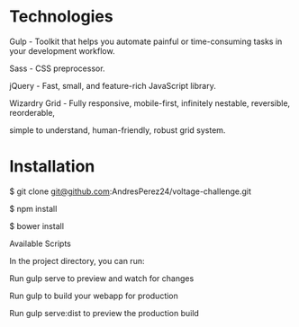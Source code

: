 # Technologies

Gulp - Toolkit that helps you automate painful or time-consuming tasks in your development workflow.

Sass - CSS preprocessor.

jQuery - Fast, small, and feature-rich JavaScript library.

Wizardry Grid - Fully responsive, mobile-first, infinitely nestable, reversible, reorderable, 

simple to understand, human-friendly, robust grid system.

# Installation
$ git clone git@github.com:AndresPerez24/voltage-challenge.git

$ npm install

$ bower install

Available Scripts

In the project directory, you can run:


Run gulp serve to preview and watch for changes

Run gulp to build your webapp for production

Run gulp serve:dist to preview the production build


